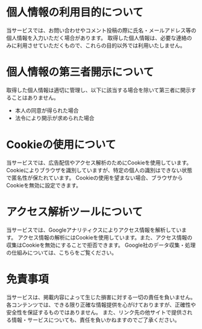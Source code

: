 # 個人情報の利用目的について

当サービスでは、お問い合わせやコメント投稿の際に氏名・メールアドレス等の個人情報を入力いただく場合があります。
取得した個人情報は、必要な連絡のみに利用させていただくもので、これらの目的以外では利用いたしません。

# 個人情報の第三者開示について

取得した個人情報は適切に管理し、以下に該当する場合を除いて第三者に開示することはありません。

- 本人の同意が得られた場合
- 法令により開示が求められた場合

# Cookieの使用について

当サービスでは、広告配信やアクセス解析のためにCookieを使用しています。
Cookieによりブラウザを識別していますが、特定の個人の識別はできない状態で匿名性が保たれています。
Cookieの使用を望まない場合、ブラウザからCookieを無効に設定できます。

# アクセス解析ツールについて

当サービスでは、Googleアナリティクスによりアクセス情報を解析しています。
アクセス情報の解析にはCookieを使用しています。また、アクセス情報の収集はCookieを無効にすることで拒否できます。
Google社のデータ収集・処理の仕組みについては、こちらをご覧ください。

# 免責事項

当サービスは、掲載内容によって生じた損害に対する一切の責任を負いません。
各コンテンツでは、できる限り正確な情報提供を心がけておりますが、正確性や安全性を保証するものではありません。
また、リンク先の他サイトで提供される情報・サービスについても、責任を負いかねますのでご了承ください。